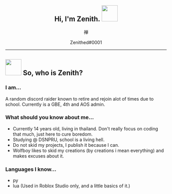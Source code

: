 <h2 align="center"> Hi, I'm Zenith. <img src="https://media.giphy.com/media/mGcNjsfWAjY5AEZNw6/giphy.gif" width="50"></h2>

<p align="center">禅</p>
<p align="center">Zenithed#0001</p>

---

## <img src="https://media.giphy.com/media/VgCDAzcKvsR6OM0uWg/giphy.gif" width="50"> So, who is Zenith?  

### I am...
A random discord raider known to retire and rejoin alot of times due to school. Currently is a GBE, 4th and AOS admin.

### What should you know about me...
* Currently 14 years old, living in thailand. Don't really focus on coding that much, just here to cure boredom.
* Studying @ DSNPRU, school is a living hell.
* Do not skid my projects, I publish it because I can.
* Wolfboy likes to skid my creations (by creations i mean everything) and makes excuses about it.

### Languages I know...
* py
* lua (Used in Roblox Studio only, and a little basics of it.)

<!---
zenithxv/zenithxv is a ✨ special ✨ repository because its `README.md` (this file) appears on your GitHub profile.
You can click the Preview link to take a look at your changes.
--->
